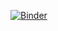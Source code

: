 [![Binder](https://mybinder.org/badge_logo.svg)](https://mybinder.org/v2/gh/git@github.com:IlariaFichera/Sharing-repository-workshop.git/HEAD)
